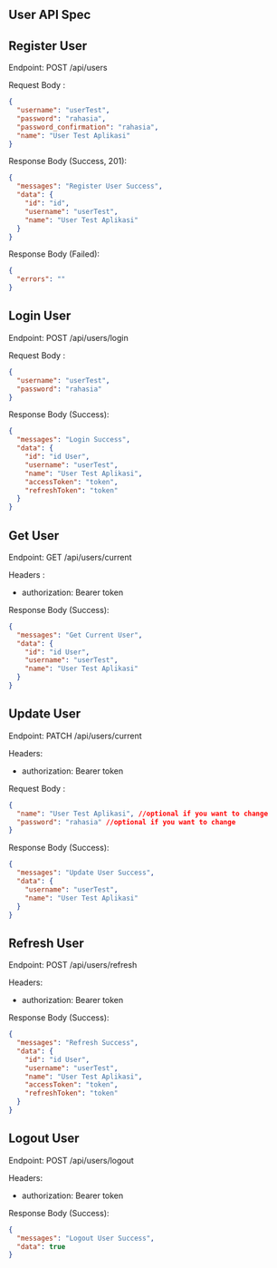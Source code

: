 ## User API Spec

## Register User

Endpoint: POST /api/users

Request Body :

```json
{
  "username": "userTest",
  "password": "rahasia",
  "password_confirmation": "rahasia",
  "name": "User Test Aplikasi"
}
```

Response Body (Success, 201):

```json
{
  "messages": "Register User Success",
  "data": {
    "id": "id",
    "username": "userTest",
    "name": "User Test Aplikasi"
  }
}
```

Response Body (Failed):

```json
{
  "errors": ""
}
```

## Login User

Endpoint: POST /api/users/login

Request Body :

```json
{
  "username": "userTest",
  "password": "rahasia"
}
```

Response Body (Success):

```json
{
  "messages": "Login Success",
  "data": {
    "id": "id User",
    "username": "userTest",
    "name": "User Test Aplikasi",
    "accessToken": "token",
    "refreshToken": "token"
  }
}
```

## Get User

Endpoint: GET /api/users/current

Headers :

- authorization: Bearer token

Response Body (Success):

```json
{
  "messages": "Get Current User",
  "data": {
    "id": "id User",
    "username": "userTest",
    "name": "User Test Aplikasi"
  }
}
```

## Update User

Endpoint: PATCH /api/users/current

Headers:

- authorization: Bearer token

Request Body :

```json
{
  "name": "User Test Aplikasi", //optional if you want to change
  "password": "rahasia" //optional if you want to change
}
```

Response Body (Success):

```json
{
  "messages": "Update User Success",
  "data": {
    "username": "userTest",
    "name": "User Test Aplikasi"
  }
}
```

## Refresh User

Endpoint: POST /api/users/refresh

Headers:

- authorization: Bearer token

Response Body (Success):

```json
{
  "messages": "Refresh Success",
  "data": {
    "id": "id User",
    "username": "userTest",
    "name": "User Test Aplikasi",
    "accessToken": "token",
    "refreshToken": "token"
  }
}
```

## Logout User

Endpoint: POST /api/users/logout

Headers:

- authorization: Bearer token

Response Body (Success):

```json
{
  "messages": "Logout User Success",
  "data": true
}
```
